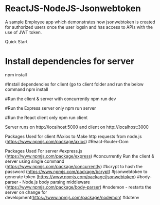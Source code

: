 # ReactJS-NodeJS-Jsonwebtoken
A sample  Employee app which demonstrates how jsonwebtoken is created for authorized users once the user logsIn and has access to APIs with the use of JWT token.

Quick Start
# Install dependencies for server
npm install

#Install dependencies for client (go to client folder and run the below command
npm install

#Run the client & server with concurrently
npm run dev

#Run the Express server only
npm run server

#Run the React client only
npm run client

 Server runs on http://localhost:5000 and client on http://localhost:3000

Packages Used for client 
#Axios to Make http requests from node.js (https://www.npmjs.com/package/axios)
#React-Router-Dom 

Packages Used For server
#express.js (https://www.npmjs.com/package/express)
#concurrently Run the client & server using single command (https://www.npmjs.com/package/concurrently)
#bcrypt to hash the password (https://www.npmjs.com/package/bcrypt)
#jsonwebtoken to generate token (https://www.npmjs.com/package/jsonwebtoken)
#body-parser - Node.js body parsing middleware (https://www.npmjs.com/package/body-parser)
#nodemon - restarts the server on change for development(https://www.npmjs.com/package/nodemon)
#dotenv

